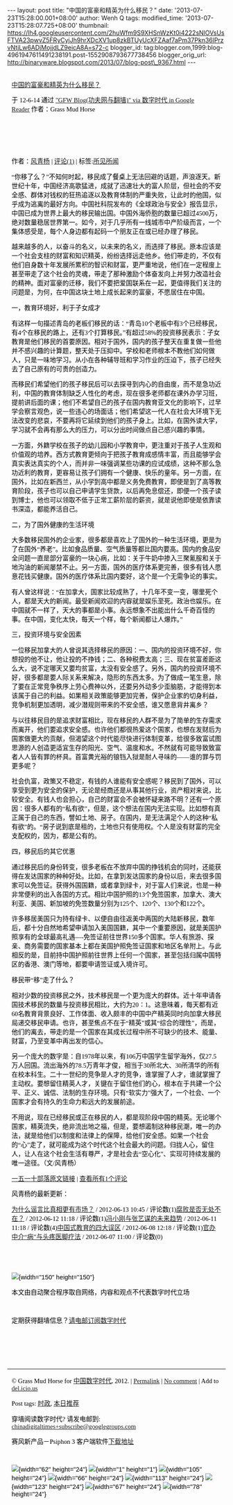 --- layout: post title: "中国的富豪和精英为什么移民？" date:
'2013-07-23T15:28:00.001+08:00' author: Wenh Q tags: modified\_time:
'2013-07-23T15:28:07.725+08:00' thumbnail:
https://lh4.googleusercontent.com/2huWfm9S9XHSnWzKt0i4222sNlOVsUsFTVA23pwvZ5FRyCyjJh9hrXDcXV1up8zkBTUyUcXFZAaf7aPm37Pkn36lPrzvNtjLw6ADjMojjdLZ9eicA8A=s72-c
blogger\_id:
tag:blogger.com,1999:blog-4961947611491238191.post-1552908793677738456
blogger\_orig\_url:
http://binaryware.blogspot.com/2013/07/blog-post\_9367.html ---
<div
style="color: black; direction: ltr; font-family: &quot;Arial&quot;; font-size: 11pt; margin-bottom: 0; margin-left: 7.5pt; margin-right: 7.5pt; margin-top: 0; padding: 0;">

<span
style="color: #0000ee; font-family: &quot;Verdana&quot;; text-decoration: underline;">[\
中国的富豪和精英为什么移民？](http://feedproxy.google.com/~r/chinagfwblog/~3/O_51MT-nwks/)</span>

</div>

<div
style="color: black; direction: ltr; font-family: &quot;Arial&quot;; font-size: 11pt; margin-bottom: 0; margin-left: 7.5pt; margin-right: 7.5pt; margin-top: 0; padding-bottom: 8pt; padding-left: 0; padding-right: 0; padding-top: 0;">

<span style="font-family: &quot;Verdana&quot;;">于 12-6-14 通过
</span><span
style="color: #0000ee; font-family: &quot;Verdana&quot;; text-decoration: underline;">["GFW
Blog(功夫网与翻墙)" via 数字时代 in Google
Reader](http://feeds2.feedburner.com/chinagfwblog)</span><span
style="font-family: &quot;Verdana&quot;;"> 作者：Grass Mud Horse</span>

</div>

<div
style="color: black; direction: ltr; font-family: &quot;Arial&quot;; font-size: 11pt; height: 11pt; margin-bottom: 0; margin-left: 7.5pt; margin-right: 7.5pt; margin-top: 0; padding: 0;">

<span style="font-family: &quot;Verdana&quot;;"></span>

</div>

<div
style="color: black; direction: ltr; font-family: &quot;Arial&quot;; font-size: 11pt; height: 11pt; margin-bottom: 0; margin-left: 7.5pt; margin-right: 7.5pt; margin-top: 0; padding: 0;">

<span style="font-family: &quot;Verdana&quot;;"></span>

</div>

<div
style="color: black; direction: ltr; font-family: &quot;Arial&quot;; font-size: 11pt; margin-bottom: 0; margin-left: 7.5pt; margin-right: 7.5pt; margin-top: 0; padding: 0;">

<span style="font-family: &quot;Verdana&quot;;">作者：</span><span
style="color: #0000ee; font-family: &quot;Verdana&quot;; text-decoration: underline;">[风青杨](http://www.my1510.cn/author.php?ditianlang)</span><span
style="font-family: &quot;Verdana&quot;;"> | </span><span
style="color: #0000ee; font-family: &quot;Verdana&quot;; text-decoration: underline;">[评论(1)](http://www.my1510.cn/article.php?id=79066)</span><span
style="font-family: &quot;Verdana&quot;;"> | 标签:</span><span
style="color: #0000ee; font-family: &quot;Verdana&quot;; text-decoration: underline;">[所见所闻](http://www.my1510.cn/1510tag.php?tag=%E6%89%80%E8%A7%81%E6%89%80%E9%97%BB)</span>

</div>

<div
style="color: black; direction: ltr; font-family: &quot;Arial&quot;; font-size: 11pt; margin-bottom: 0; margin-left: 7.5pt; margin-right: 7.5pt; margin-top: 0; padding: 0;">

<span
style="font-family: &quot;Verdana&quot;;">“你移了么？”不知何时起，移民成了餐桌上无法回避的话题，声浪逐天。新世纪十年，中国经济高歌猛进，成就了迅速壮大的富人阶层，但社会的不安全感、群体对钱权的狂热追逐以及教育体制的严重失败，让此时的他国，似乎成为逃离的最好方向。中国社科院发布的《全球政治与安全》报告显示，中国已成为世界上最大的移民输出国。中国外海侨胞的数量已超过4500万，绝对数量稳居世界第一。如今，对于几乎所有一线城市中产阶级而言，一个集体感受是，每个人身边都有起码一个朋友正在或已经办理了移民。</span>

</div>

<div
style="color: black; direction: ltr; font-family: &quot;Arial&quot;; font-size: 11pt; margin-bottom: 0; margin-left: 7.5pt; margin-right: 7.5pt; margin-top: 0; padding: 0;">

<span
style="font-family: &quot;Verdana&quot;;">越来越多的人，以奋斗的名义，以未来的名义，而选择了移民。原本应该是一个社会支柱的财富和知识精英，纷纷选择远走他乡。他们带走的，不仅有他们自身数十年发展所累积的智识和财富，更严重地说，他们在一定程度上甚至带走了这个社会的灵魂，带走了那种激励个体奋发向上并努力改造社会的精神。面对富豪的迁移，我们不要把爱国联系在一起，更值得我们关注的问题是，为何，在中国这块土地上成长起来的富豪，不愿居住在中国。</span>

</div>

<div
style="color: black; direction: ltr; font-family: &quot;Arial&quot;; font-size: 11pt; margin-bottom: 0; margin-left: 7.5pt; margin-right: 7.5pt; margin-top: 0; padding: 0;">

<span
style="font-family: &quot;Verdana&quot;;">一，教育环境好，利于子女成才</span>

</div>

<div
style="color: black; direction: ltr; font-family: &quot;Arial&quot;; font-size: 11pt; margin-bottom: 0; margin-left: 7.5pt; margin-right: 7.5pt; margin-top: 0; padding: 0;">

<span
style="font-family: &quot;Verdana&quot;;">有这样一句描述青岛的老板们移民的话：“青岛10个老板中有3个已经移民，有4个在移民的路上，还有3个打算移民。”有超过58%的投资移民表示：子女教育是他们移民的首要原因。相对于国外，国内的孩子整天在重复做一些他并不感兴趣的计算题，整天处于压抑中。学校和老师根本不教他们如何做人，只是一味地学习。从小在各种辅导班和学习作业的压迫下，孩子已经失去了自己原有的可贵的创造力。</span>

</div>

<div
style="color: black; direction: ltr; font-family: &quot;Arial&quot;; font-size: 11pt; margin-bottom: 0; margin-left: 7.5pt; margin-right: 7.5pt; margin-top: 0; padding: 0;">

<span
style="font-family: &quot;Verdana&quot;;">而移民们希望他们的孩子移民后可以去探寻到内心的自由度，而不是急功近利，中国的教育体制缺乏人性化的考虑，现在很多老师都在课外办学习班，提前讲后面的课；他们不希望自己的孩子在国内教育亚文化的影响下，过早学会察言观色，说一些违心的场面话；他们希望这一代人在社会大环境下无法改变的悲哀，不要再将它延续到他们的孩子身上。比如，在国外读大学，学习就不会再有那么大的压力，可以分出时间做点自己感兴趣的事情。</span>

</div>

<div
style="color: black; direction: ltr; font-family: &quot;Arial&quot;; font-size: 11pt; margin-bottom: 0; margin-left: 7.5pt; margin-right: 7.5pt; margin-top: 0; padding: 0;">

<span
style="font-family: &quot;Verdana&quot;;">一方面，外籍学校在孩子的幼儿园和小学教育中，更注重对于孩子人生观和价值观的培养。西方式教育更倾向于把孩子教育成感情丰富，而且能够学会真实表达真实的个人，而并非一味强调某些功课的应试成绩，这种不那么急功近利的教育，更容易让孩子们拥有一个健康、快乐的童年。另一方面，在国外，比如在新西兰，从小学到高中都是义务免费教育，即使是到了高等教育阶段，孩子也可以自己申请学生贷款，以后再免息偿还，即便一个孩子读到博士，他也可以领取不低于正常工薪阶层的薪资，就是说他即使是依靠读书深造，都能养活自己。</span>

</div>

<div
style="color: black; direction: ltr; font-family: &quot;Arial&quot;; font-size: 11pt; margin-bottom: 0; margin-left: 7.5pt; margin-right: 7.5pt; margin-top: 0; padding: 0;">

<span
style="font-family: &quot;Verdana&quot;;">二，为了国外健康的生活环境</span>

</div>

<div
style="color: black; direction: ltr; font-family: &quot;Arial&quot;; font-size: 11pt; margin-bottom: 0; margin-left: 7.5pt; margin-right: 7.5pt; margin-top: 0; padding: 0;">

<span
style="font-family: &quot;Verdana&quot;;">大多数移民国外的企业家，很多都是喜欢上了国外的一种生活环境，更是为了在国外“养老”。比如食品质量、空气质量等都比国内要高。国内的食品安全问题一直是部分富豪的一块心病，比如：关于牛奶中掺入三聚氰胺和关于地沟油的新闻屡禁不止。另一方面，国外的医疗体系更完善，很多有钱人愿意花钱买健康。国外的医疗体系比国内要好，这个是一个无需争论的事实。</span>

</div>

<div
style="color: black; direction: ltr; font-family: &quot;Arial&quot;; font-size: 11pt; margin-bottom: 0; margin-left: 7.5pt; margin-right: 7.5pt; margin-top: 0; padding: 0;">

<span
style="font-family: &quot;Verdana&quot;;">有人曾这样说：“在加拿大，国家比较成熟了，十几年不变一变，哪里死个人，都是天大的新闻。最受新闻欢迎的内容就是娱乐至死。政治也娱乐。在中国就不一样了，天大的事都是小事。永远想象不出能出什么千奇百怪的事。在中国，变化太快，每天一个样，每个新闻都让人爆炸。”</span>

</div>

<div
style="color: black; direction: ltr; font-family: &quot;Arial&quot;; font-size: 11pt; margin-bottom: 0; margin-left: 7.5pt; margin-right: 7.5pt; margin-top: 0; padding: 0;">

<span
style="font-family: &quot;Verdana&quot;;">三，投资环境与安全因素</span>

</div>

<div
style="color: black; direction: ltr; font-family: &quot;Arial&quot;; font-size: 11pt; margin-bottom: 0; margin-left: 7.5pt; margin-right: 7.5pt; margin-top: 0; padding: 0;">

<span
style="font-family: &quot;Verdana&quot;;">一位移民加拿大的人曾说其选择移民的原因：一、国内的投资环境不好，你想投的他不让，他让投的不挣钱；二、各种税费太高；三、现在贫富差距这么大，说不定哪天又要均贫富，太没有安全感了。另外，国内的投资环境不好，很多都是要人际关系来解决，隐形的东西太多。为了做成一笔生意，除了要在正常竞争秩序上劳心费神以外，还要另外动多少歪脑筋，才能得到本该属于自己的利益。如果相关政策能够更加完善，保护企业家的切身利益，竞争机制更加透明，减少潜规则带来的不安全感，谁又愿意背井离乡？</span>

</div>

<div
style="color: black; direction: ltr; font-family: &quot;Arial&quot;; font-size: 11pt; margin-bottom: 0; margin-left: 7.5pt; margin-right: 7.5pt; margin-top: 0; padding: 0;">

<span
style="font-family: &quot;Verdana&quot;;">与以往移民目的是追求财富相比，现在移民的人群不是为了简单的生存需求而离开，他们要追求安全感。也许他们都很热爱这个国家，也想在发财后为国家做更大的贡献，但渴望这个时代能尽快进行体制变革，给很多致富试图思源的人创造更适宜生存的阳光、空气、温度和水。不然就有可能导致致富者人人皆有罪的杯具。首富黄光裕的锒铛入狱是耐人寻味的――谁的罪与罚更多呢？</span>

</div>

<div
style="color: black; direction: ltr; font-family: &quot;Arial&quot;; font-size: 11pt; margin-bottom: 0; margin-left: 7.5pt; margin-right: 7.5pt; margin-top: 0; padding: 0;">

<span
style="font-family: &quot;Verdana&quot;;">社会仇富，政策又不稳定，有钱的人谁能有安全感呢？移民到了国外，可以享受到更为安全的保护，无论是经商还是从事其他行业，资产相对来说，比较安全。有钱人也会担心，自己的财富会不会被怀疑来路不明？还有一个原因：很多人都有的“私有欲”，但是，这个想法在国内无法实现。比如想有真正属于自己的东西，譬如土地、房子。在国内，是无法满足个人的这种“私有欲”的。“房子说到底是租的，土地也只有使用权。个人是没有财富的完全支配权的，因为，都是公有的。</span>

</div>

<div
style="color: black; direction: ltr; font-family: &quot;Arial&quot;; font-size: 11pt; margin-bottom: 0; margin-left: 7.5pt; margin-right: 7.5pt; margin-top: 0; padding: 0;">

<span
style="font-family: &quot;Verdana&quot;;">四，移民后的其它优惠</span>

</div>

<div
style="color: black; direction: ltr; font-family: &quot;Arial&quot;; font-size: 11pt; margin-bottom: 0; margin-left: 7.5pt; margin-right: 7.5pt; margin-top: 0; padding: 0;">

<span
style="font-family: &quot;Verdana&quot;;">通过移民后的身份转变，很多老板在不放弃中国的挣钱机会的同时，还能获得在发达国家的种种好处。比如，在拿到发达国家的身份以后，来去很多国家可以免签证。获得外国国籍，或者拿到绿卡，对于富人们来说，也是一种非常便利的出入各国的方式。相比中国护照的13个免签国家，加拿大、澳大利亚、美国、新加坡的免签数量分别为125个、120个、130个和122个。</span>

</div>

<div
style="color: black; direction: ltr; font-family: &quot;Arial&quot;; font-size: 11pt; margin-bottom: 0; margin-left: 7.5pt; margin-right: 7.5pt; margin-top: 0; padding: 0;">

<span
style="font-family: &quot;Verdana&quot;;">许多移居美国只为持有绿卡、以便自由往返美中两国的大陆新移民，数年后，都十分自然地希望申请加入美国国籍，其中一个重要原因，就是美国护照享有的全球最高礼遇—-免签证前往世界150多个国家。华人有旅游、探亲、商务需要的国家基本上都在美国护照免签证国家和地区名单附上。与此相反的是，目前持中国护照前往世界上任何一个国家，甚至包括归属中国特区的香港、澳门等地，都要申请签证或入境许可。</span>

</div>

<div
style="color: black; direction: ltr; font-family: &quot;Arial&quot;; font-size: 11pt; margin-bottom: 0; margin-left: 7.5pt; margin-right: 7.5pt; margin-top: 0; padding: 0;">

<span
style="font-family: &quot;Verdana&quot;;">移民带“移”走了什么？</span>

</div>

<div
style="color: black; direction: ltr; font-family: &quot;Arial&quot;; font-size: 11pt; margin-bottom: 0; margin-left: 7.5pt; margin-right: 7.5pt; margin-top: 0; padding: 0;">

<span
style="font-family: &quot;Verdana&quot;;">相对少数的投资移民之外，技术移民是一个更为庞大的群体。近十年申请各国技术移民的数量与投资移民相比，大约为20∶1。这意味着，每天都有近60名教育背景良好、工作体面、收入颇丰的中国中产精英同时向加拿大移民局递交移民申请。也许，甚至焦点不在于“精英”或其“综合的理性”，而是，他们的离去，带走的是一个国家在其成长过程中所不可缺少的技术、能量、财富，乃至变革中再出发的信心。</span>

</div>

<div
style="color: black; direction: ltr; font-family: &quot;Arial&quot;; font-size: 11pt; margin-bottom: 0; margin-left: 7.5pt; margin-right: 7.5pt; margin-top: 0; padding: 0;">

<span
style="font-family: &quot;Verdana&quot;;">另一个庞大的数字是：自1978年以来，有106万中国学生留学海外，仅27.5万人回国。流出海外的78.5万青年才俊，相当于30所北大、30所清华的所有在校本科生。二十一世纪的竞争是人才的竞争，谁掌握了人才，谁就掌握了主动权。要想留住精英人才，关键在于留住他们的心，根本在于共建一个公平、正义、诚信、法制的生存环境。只有“软实力”强大了，一个社会、一个国家才会有持久的生命力和远大的发展前途。</span>

</div>

<div
style="color: black; direction: ltr; font-family: &quot;Arial&quot;; font-size: 11pt; margin-bottom: 0; margin-left: 7.5pt; margin-right: 7.5pt; margin-top: 0; padding: 0;">

<span
style="font-family: &quot;Verdana&quot;;">不用说，现在已经移民或正在移民的人，都是现阶段中国的精英。无论哪个国家，精英流失，绝非流出地之福，但是，要想遏制这种移民潮，唯一的办法，就是给他们以制度和法律上的保障，给他们安全感。如果一个社会的“心”走了，就可能成为这个时代这个社会最大的问题。归拢人心，留住人，让人在这个社会生活有尊严，才是社会去“空心化”、实现可持续发展的唯一途径。（文/风青杨）</span>

</div>

<div
style="color: black; direction: ltr; font-family: &quot;Arial&quot;; font-size: 11pt; margin-bottom: 0; margin-left: 7.5pt; margin-right: 7.5pt; margin-top: 0; padding: 0;">

<span
style="color: #0000ee; font-family: &quot;Verdana&quot;; text-decoration: underline;">[一五一十部落原文链接](http://www.my1510.cn/article.php?id=79066)</span><span
style="font-family: &quot;Verdana&quot;;"> | </span><span
style="color: #0000ee; font-family: &quot;Verdana&quot;; text-decoration: underline;">[查看所有1个评论](http://www.my1510.cn/article.php?id=79066)</span>

</div>

<div
style="color: black; direction: ltr; font-family: &quot;Arial&quot;; font-size: 11pt; margin-bottom: 0; margin-left: 7.5pt; margin-right: 7.5pt; margin-top: 0; padding: 0;">

<span
style="font-family: &quot;Verdana&quot;;">风青杨的最新更新：</span>

</div>

<div
style="color: black; direction: ltr; font-family: &quot;Arial&quot;; font-size: 11pt; margin-bottom: 0; margin-left: 7.5pt; margin-right: 7.5pt; margin-top: 0; padding: 0;">

<span
style="color: #0000ee; font-family: &quot;Verdana&quot;; text-decoration: underline;">[为什么谣言比真相更有市场？](http://www.my1510.cn/article.php?id=78958)</span><span
style="font-family: &quot;Verdana&quot;;"> / 2012-06-13 10:45 /
评论数(1)</span><span
style="color: #0000ee; font-family: &quot;Verdana&quot;; text-decoration: underline;">[腐败是否无处不在？](http://www.my1510.cn/article.php?id=78908)</span><span
style="font-family: &quot;Verdana&quot;;"> / 2012-06-12 11:18 /
评论数(1)</span><span
style="color: #0000ee; font-family: &quot;Verdana&quot;; text-decoration: underline;">[冯小刚与张艺谋的未来趋势](http://www.my1510.cn/article.php?id=78864)</span><span
style="font-family: &quot;Verdana&quot;;"> / 2012-06-11 11:18 /
评论数(4)</span><span
style="color: #0000ee; font-family: &quot;Verdana&quot;; text-decoration: underline;">[中国式教育的四大误区](http://www.my1510.cn/article.php?id=78722)</span><span
style="font-family: &quot;Verdana&quot;;"> / 2012-06-08 12:18 /
评论数(1)</span><span
style="color: #0000ee; font-family: &quot;Verdana&quot;; text-decoration: underline;">[官办中介“病”与头疼医脚疗法](http://www.my1510.cn/article.php?id=78665)</span><span
style="font-family: &quot;Verdana&quot;;"> / 2012-06-07 11:00 /
评论数(0)</span>

</div>

<div
style="color: black; direction: ltr; font-family: &quot;Arial&quot;; font-size: 11pt; height: 11pt; margin-bottom: 0; margin-left: 7.5pt; margin-right: 7.5pt; margin-top: 0; padding: 0;">

<span style="font-family: &quot;Verdana&quot;;"></span>

</div>

<div
style="color: black; direction: ltr; font-family: &quot;Arial&quot;; font-size: 11pt; height: 11pt; margin-bottom: 0; margin-left: 7.5pt; margin-right: 7.5pt; margin-top: 0; padding: 0;">

<span style="font-family: &quot;Verdana&quot;;"></span>

</div>

<div
style="color: black; direction: ltr; font-family: &quot;Arial&quot;; font-size: 11pt; margin-bottom: 0; margin-left: 7.5pt; margin-right: 7.5pt; margin-top: 0; padding: 0;">

![](https://lh4.googleusercontent.com/2huWfm9S9XHSnWzKt0i4222sNlOVsUsFTVA23pwvZ5FRyCyjJh9hrXDcXV1up8zkBTUyUcXFZAaf7aPm37Pkn36lPrzvNtjLw6ADjMojjdLZ9eicA8A){width="150"
height="150"}

</div>

<div
style="color: black; direction: ltr; font-family: &quot;Arial&quot;; font-size: 11pt; margin-bottom: 0; margin-left: 7.5pt; margin-right: 7.5pt; margin-top: 0; padding: 0;">

<span
style="font-family: &quot;Verdana&quot;;">本文由自动聚合程序取自网络，内容和观点不代表数字时代立场</span>

</div>

<div
style="color: black; direction: ltr; font-family: &quot;Arial&quot;; font-size: 11pt; height: 11pt; margin-bottom: 0; margin-left: 7.5pt; margin-right: 7.5pt; margin-top: 0; padding: 0;">

<span style="font-family: &quot;Verdana&quot;;"></span>

</div>

<div
style="color: black; direction: ltr; font-family: &quot;Arial&quot;; font-size: 11pt; margin-bottom: 0; margin-left: 7.5pt; margin-right: 7.5pt; margin-top: 0; padding: 0;">

<span
style="font-family: &quot;Verdana&quot;;">定期获得翻墙信息？</span><span
style="color: #0000ee; font-family: &quot;Verdana&quot;; text-decoration: underline;">[请电邮订阅数字时代](http://eepurl.com/msuvD)</span>

</div>

<div
style="color: black; direction: ltr; font-family: &quot;Arial&quot;; font-size: 11pt; height: 11pt; margin-bottom: 0; margin-left: 7.5pt; margin-right: 7.5pt; margin-top: 0; padding: 0;">

<span
style="color: #0000ee; font-family: &quot;Verdana&quot;; text-decoration: underline;">[](http://eepurl.com/msuvD)</span>

</div>

<div
style="color: black; direction: ltr; font-family: &quot;Arial&quot;; font-size: 11pt; height: 11pt; margin-bottom: 0; margin-left: 7.5pt; margin-right: 7.5pt; margin-top: 0; padding: 0;">

<span
style="color: #0000ee; font-family: &quot;Verdana&quot;; text-decoration: underline;">[](http://eepurl.com/msuvD)</span>

</div>

<div
style="color: black; direction: ltr; font-family: &quot;Arial&quot;; font-size: 11pt; height: 11pt; margin-bottom: 0; margin-left: 7.5pt; margin-right: 7.5pt; margin-top: 0; padding: 0;">

<span
style="color: #0000ee; font-family: &quot;Verdana&quot;; text-decoration: underline;">[](http://eepurl.com/msuvD)</span>

</div>

------------------------------------------------------------------------

<div
style="color: black; direction: ltr; font-family: &quot;Arial&quot;; font-size: 11pt; margin-bottom: 0; margin-left: 7.5pt; margin-right: 7.5pt; margin-top: 0; padding: 0;">

<span style="font-family: &quot;Verdana&quot;;">© Grass Mud Horse for
</span><span
style="color: #0000ee; font-family: &quot;Verdana&quot;; text-decoration: underline;">[中国数字时代](https://caonima.info/chinese)</span><span
style="font-family: &quot;Verdana&quot;;">, 2012. | </span><span
style="color: #0000ee; font-family: &quot;Verdana&quot;; text-decoration: underline;">[Permalink](https://caonima.info/chinese/2012/06/%e4%b8%ad%e5%9b%bd%e7%9a%84%e5%af%8c%e8%b1%aa%e5%92%8c%e7%b2%be%e8%8b%b1%e4%b8%ba%e4%bb%80%e4%b9%88%e7%a7%bb%e6%b0%91%ef%bc%9f/)</span><span
style="font-family: &quot;Verdana&quot;;"> | </span><span
style="color: #0000ee; font-family: &quot;Verdana&quot;; text-decoration: underline;">[No
comment](https://caonima.info/chinese/2012/06/%e4%b8%ad%e5%9b%bd%e7%9a%84%e5%af%8c%e8%b1%aa%e5%92%8c%e7%b2%be%e8%8b%b1%e4%b8%ba%e4%bb%80%e4%b9%88%e7%a7%bb%e6%b0%91%ef%bc%9f/#comments)</span><span
style="font-family: &quot;Verdana&quot;;"> | Add to </span><span
style="color: #0000ee; font-family: &quot;Verdana&quot;; text-decoration: underline;">[del.icio.us](http://del.icio.us/post?url=https://caonima.info/chinese/2012/06/%E4%B8%AD%E5%9B%BD%E7%9A%84%E5%AF%8C%E8%B1%AA%E5%92%8C%E7%B2%BE%E8%8B%B1%E4%B8%BA%E4%BB%80%E4%B9%88%E7%A7%BB%E6%B0%91%EF%BC%9F/&title=%E4%B8%AD%E5%9B%BD%E7%9A%84%E5%AF%8C%E8%B1%AA%E5%92%8C%E7%B2%BE%E8%8B%B1%E4%B8%BA%E4%BB%80%E4%B9%88%E7%A7%BB%E6%B0%91%EF%BC%9F)</span>

</div>

<div
style="color: black; direction: ltr; font-family: &quot;Arial&quot;; font-size: 11pt; margin-bottom: 0; margin-left: 7.5pt; margin-right: 7.5pt; margin-top: 0; padding: 0;">

<span style="font-family: &quot;Verdana&quot;;">Post tags: </span><span
style="color: #0000ee; font-family: &quot;Verdana&quot;; text-decoration: underline;">[时政](https://caonima.info/chinese/tag/%e6%97%b6%e6%94%bf%e6%96%87%e7%ab%a0/?category=10466)</span><span
style="font-family: &quot;Verdana&quot;;">, </span><span
style="color: #0000ee; font-family: &quot;Verdana&quot;; text-decoration: underline;">[本日推荐](https://caonima.info/chinese/tag/%e6%9c%ac%e6%97%a5%e6%8e%a8%e8%8d%90/?category=10466)</span>

</div>

<div
style="color: black; direction: ltr; font-family: &quot;Arial&quot;; font-size: 11pt; margin-bottom: 0; margin-left: 7.5pt; margin-right: 7.5pt; margin-top: 0; padding: 0;">

<span style="font-family: &quot;Verdana&quot;;">穿墙阅读数字时代?
请发电邮到: </span><span
style="color: #0000ee; font-family: &quot;Verdana&quot;; text-decoration: underline;">[chinadigitaltimes+subscribe@googlegroups.com](mailto:chinadigitaltimes%2Bsubscribe@googlegroups.com)</span>

</div>

<div
style="color: black; direction: ltr; font-family: &quot;Arial&quot;; font-size: 11pt; margin-bottom: 0; margin-left: 7.5pt; margin-right: 7.5pt; margin-top: 0; padding: 0;">

<span style="font-family: &quot;Verdana&quot;;">赛风新产品－Psiphon 3
客户端软件</span><span
style="color: #0000ee; font-family: &quot;Verdana&quot;; text-decoration: underline;">[下载地址](http://dld.bz/caonima745)</span>

</div>

<div
style="color: black; direction: ltr; font-family: &quot;Arial&quot;; font-size: 11pt; height: 11pt; margin-bottom: 0; margin-left: 7.5pt; margin-right: 7.5pt; margin-top: 0; padding: 0;">

<span
style="color: #0000ee; font-family: &quot;Verdana&quot;; text-decoration: underline;">[](http://dld.bz/caonima745)</span>

</div>

<div
style="color: black; direction: ltr; font-family: &quot;Arial&quot;; font-size: 11pt; margin-bottom: 0; margin-left: 7.5pt; margin-right: 7.5pt; margin-top: 0; padding: 0;">

![](https://lh3.googleusercontent.com/VlEvgA6Lt-Yk6pmvMXLlQmaM2jQuTpC-Zl-NGRTIA8r5Cq3nBeBEQyQ2mrSoDazjKhQf0oTUvbqhgsgcLh85hctot1X3HTFJtcAWhUq51mfH23hw_9A){width="62"
height="24"}<span
style="font-family: &quot;Verdana&quot;;"> </span>![](https://lh3.googleusercontent.com/DBZ9jCs4ZSU6DKJXoJqqP2Ge44EaIwtPQ2hBnvHP_fVDvOzxv_PqUjnuh5z7wmJjBb3bmqzoylwXWQrik0b3fnBAaKagxR0Q4sB_OjPG8g_cl0Z2cnc){width="1"
height="1"}<span
style="font-family: &quot;Verdana&quot;;"> </span>![](https://lh4.googleusercontent.com/Yxls6mqdIEdsViaPAtkpCDdXTxqbyYD8LoVqtAHBLTfFNW-T8U_Nw_ViNUMfY7JYXy_WLKs9HNuByFzByuEIDEtKLUYQOUsELdMjguW-MbG1PrSZpmU){width="105"
height="24"}<span
style="font-family: &quot;Verdana&quot;;"> </span>![](https://lh5.googleusercontent.com/u-xGAuiw5Bxn36D9ki8YQnu1-4mUZdLW21h8utrBWFb_BLBXhwafTw2VX8NE2MPn6FdfcqX25l5EDAZgGtL-HbO1nfqLkBiHN1ao1E9vXYSpvB3v28A){width="66"
height="24"}<span
style="font-family: &quot;Verdana&quot;;"> </span>![](https://lh6.googleusercontent.com/DiK-a7a7gcMD3PXL3fpozVZwsFRN9GMuZf0TLT1l_hrq_auvP-i-5BLfkhf9ri_ShdeJSyvjkESiyH3zmwwdERJCa6R45U-KUwVYziiNync5w06WewM){width="113"
height="24"}<span
style="font-family: &quot;Verdana&quot;;"> </span>![](https://lh6.googleusercontent.com/QyW7y-iZWVlgk3Ncz8pXo6Q5hafERHYiMMX-8UUH3l-I2GUAFUv51ZQgtYLjbDkHGzG5SNRnJVZNSisyRQXyD81jIfTChhNxz8bLjlmNW8cs9KT2wkU){width="123"
height="24"}<span
style="font-family: &quot;Verdana&quot;;"> </span>![](https://lh4.googleusercontent.com/un1yGSzlwmbJgmbpROgR-b94IbLjRV8Eqo7PVarMxYy3IxAqt4yB5gW6eMNZuuuS29r41ogKagLebTgtam_XqKab46AKDmOaekS1HrN9ObIjcv8AImc){width="67"
height="24"}<span
style="font-family: &quot;Verdana&quot;;"> </span>![](https://lh5.googleusercontent.com/SKqMHSfSrBfaMEyojTF8oI2P1zO1Uf_U3Xbs_XeHfYCcoipoy8kppXRZljNVT5jLw0e9r2TOpOL7s6eEB17cwdFIIH7e6uRXEKcX9Lc0YrjE00P8y1g){width="78"
height="24"}

</div>
